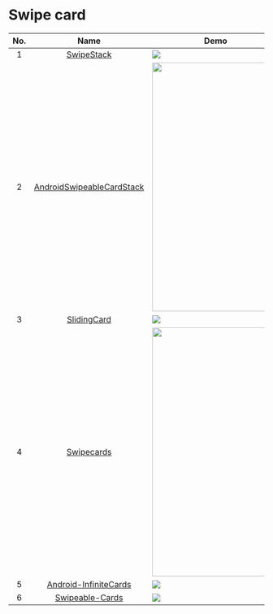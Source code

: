 Swipe card
======================
No. | Name | Demo
:---: | :---: | ---
1| [SwipeStack](https://github.com/flschweiger/SwipeStack) | ![](https://raw.githubusercontent.com/flschweiger/SwipeStack/master/art/demo.gif)
2| [AndroidSwipeableCardStack](https://github.com/wenchaojiang/AndroidSwipeableCardStack) | <img src="https://github.com/raee/AndroidSwipeableCardStack/raw/RAE-DEV/pics/demo.gif" width="250" height="490">
3| [SlidingCard](https://github.com/mxn21/SlidingCard) | ![](https://camo.githubusercontent.com/e685df75548288b356563aa4d6807e23caca5562/687474703a2f2f62616f62616f6c6f7665796f752e636f6d2f736c6964696e67636172642e676966)
4| [Swipecards](https://github.com/Diolor/Swipecards) | <img src="https://github.com/Diolor/Swipecards/raw/master/screenshot.gif" width="250" height="490">
5| [Android-InfiniteCards](https://github.com/BakerJQ/Android-InfiniteCards) | ![](https://github.com/BakerJQ/Android-InfiniteCards/raw/master/screenshot/sample.gif)
6| [Swipeable-Cards](https://github.com/kikoso/Swipeable-Cards) | ![](https://camo.githubusercontent.com/96538e542a3ca8c3513557dc5df255629a0272ae/68747470733a2f2f7261772e6769746875622e636f6d2f6b696b6f736f2f416e6454696e6465722f6d61737465722f6172742f63617074757261322e706e67)